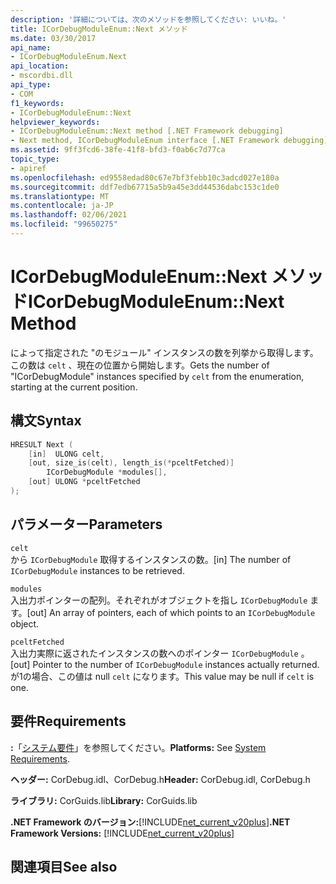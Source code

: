 ```yaml
---
description: '詳細については、次のメソッドを参照してください: いいね。'
title: ICorDebugModuleEnum::Next メソッド
ms.date: 03/30/2017
api_name:
- ICorDebugModuleEnum.Next
api_location:
- mscordbi.dll
api_type:
- COM
f1_keywords:
- ICorDebugModuleEnum::Next
helpviewer_keywords:
- ICorDebugModuleEnum::Next method [.NET Framework debugging]
- Next method, ICorDebugModuleEnum interface [.NET Framework debugging]
ms.assetid: 9ff3fcd6-38fe-41f8-bfd3-f0ab6c7d77ca
topic_type:
- apiref
ms.openlocfilehash: ed9558edad80c67e7bf3febb10c3adcd027e180a
ms.sourcegitcommit: ddf7edb67715a5b9a45e3dd44536dabc153c1de0
ms.translationtype: MT
ms.contentlocale: ja-JP
ms.lasthandoff: 02/06/2021
ms.locfileid: "99650275"
---
```

# <a name="icordebugmoduleenumnext-method"></a><span data-ttu-id="b0ef9-103">ICorDebugModuleEnum::Next メソッド</span><span class="sxs-lookup"><span data-stu-id="b0ef9-103">ICorDebugModuleEnum::Next Method</span></span>

<span data-ttu-id="b0ef9-104">によって指定された "のモジュール" インスタンスの数を列挙から取得します。この数は `celt` 、現在の位置から開始します。</span><span class="sxs-lookup"><span data-stu-id="b0ef9-104">Gets the number of "ICorDebugModule" instances specified by `celt` from the enumeration, starting at the current position.</span></span>  
  
## <a name="syntax"></a><span data-ttu-id="b0ef9-105">構文</span><span class="sxs-lookup"><span data-stu-id="b0ef9-105">Syntax</span></span>  
  
```cpp  
HRESULT Next (  
    [in]  ULONG celt,  
    [out, size_is(celt), length_is(*pceltFetched)]  
        ICorDebugModule *modules[],  
    [out] ULONG *pceltFetched  
);  
```  
  
## <a name="parameters"></a><span data-ttu-id="b0ef9-106">パラメーター</span><span class="sxs-lookup"><span data-stu-id="b0ef9-106">Parameters</span></span>  

 `celt`  
 <span data-ttu-id="b0ef9-107">から `ICorDebugModule` 取得するインスタンスの数。</span><span class="sxs-lookup"><span data-stu-id="b0ef9-107">[in] The number of `ICorDebugModule` instances to be retrieved.</span></span>  
  
 `modules`  
 <span data-ttu-id="b0ef9-108">入出力ポインターの配列。それぞれがオブジェクトを指し `ICorDebugModule` ます。</span><span class="sxs-lookup"><span data-stu-id="b0ef9-108">[out] An array of pointers, each of which points to an `ICorDebugModule` object.</span></span>  
  
 `pceltFetched`  
 <span data-ttu-id="b0ef9-109">入出力実際に返されたインスタンスの数へのポインター `ICorDebugModule` 。</span><span class="sxs-lookup"><span data-stu-id="b0ef9-109">[out] Pointer to the number of `ICorDebugModule` instances actually returned.</span></span> <span data-ttu-id="b0ef9-110">が1の場合、この値は null `celt` になります。</span><span class="sxs-lookup"><span data-stu-id="b0ef9-110">This value may be null if `celt` is one.</span></span>  
  
## <a name="requirements"></a><span data-ttu-id="b0ef9-111">要件</span><span class="sxs-lookup"><span data-stu-id="b0ef9-111">Requirements</span></span>  

 <span data-ttu-id="b0ef9-112">**:**「[システム要件](../../get-started/system-requirements.md)」を参照してください。</span><span class="sxs-lookup"><span data-stu-id="b0ef9-112">**Platforms:** See [System Requirements](../../get-started/system-requirements.md).</span></span>  
  
 <span data-ttu-id="b0ef9-113">**ヘッダー:** CorDebug.idl、CorDebug.h</span><span class="sxs-lookup"><span data-stu-id="b0ef9-113">**Header:** CorDebug.idl, CorDebug.h</span></span>  
  
 <span data-ttu-id="b0ef9-114">**ライブラリ:** CorGuids.lib</span><span class="sxs-lookup"><span data-stu-id="b0ef9-114">**Library:** CorGuids.lib</span></span>  
  
 <span data-ttu-id="b0ef9-115">**.NET Framework のバージョン:**[!INCLUDE[net_current_v20plus](../../../../includes/net-current-v20plus-md.md)]</span><span class="sxs-lookup"><span data-stu-id="b0ef9-115">**.NET Framework Versions:** [!INCLUDE[net_current_v20plus](../../../../includes/net-current-v20plus-md.md)]</span></span>  
  
## <a name="see-also"></a><span data-ttu-id="b0ef9-116">関連項目</span><span class="sxs-lookup"><span data-stu-id="b0ef9-116">See also</span></span>
